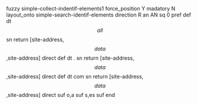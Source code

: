 fuzzy simple-collect-indentif-elements1
   force_position Y
   madatory N
   layout_onto simple-search-identif-elements
   direction R
   an AN
   sq 0
   pref 
   def 
    dt $$all$$
    sn 
    return [site-address,$$data$$,site-address]
    direct 
   def 
    dt .
    sn 
    return [site-address,$$data$$,site-address]
    direct 
   def 
    dt com
    sn 
    return [site-address,$$data$$,site-address]
    direct 
   suf o,a
   suf s,es
   suf 
end
